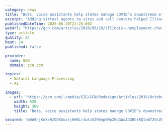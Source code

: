 ```yaml
---
category: news
title: "Bots, voice assistants help states manage COVID’s downstream effects"
excerpt: "Adding virtual agents to sites and call centers helped Illinois and New York clear unemployment claim backlogs and accelerated their IT modernization plans."
publishedDateTime: 2020-05-20T22:25:00Z
webUrl: "https://gcn.com/articles/2020/05/20/illinois-unemployment-chatbot.aspx?admgarea=TC_EmergingTech"
type: article
quality: 24
heat: 24
published: false

provider:
  name: GCN
  domain: gcn.com

topics:
  - Natural Language Processing
  - AI

images:
  - url: "https://gcn.com/-/media/GIG/GCN/Redesign/Articles/2016/October/chatbot.png"
    width: 620
    height: 300
    title: "Bots, voice assistants help states manage COVID’s downstream effects"

secured: "m0A9njKeX/H/DDXGoarjHHBLrJwtvU296mphMpZ0qGWuADZBbrEQloW7ZQsZKACfNTfAzif1ksLycI/N94ghvRlRBPbcjC1M/4jRQmA9qnSWRBnY+BkdiLOW+MezIUV+0/XXJKzKUDeNFsk1zVlLu22TDndL8GK7os2Pgwq4yb4JK6WGb3fajRoRgX9PQWCsRqWSncwQatdM1yzi89oAK0hfCTFCtq+NCwIFKVGN8ZUF5Cf+UczQYXCKaUhA/TEHhV8LgA3t411HrV6PIgKaBhoaeYqlE2vAjI+KON/OhFwQEqpVHxN7xgjqxv8cyQOX;OQlugeKdpnpVOe4kdYm79w=="
---
```


